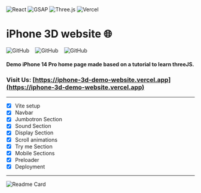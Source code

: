 ## <!--  -->

![React](https://img.shields.io/badge/-react-000?style=for-the-badge&logo=react)
![GSAP](https://img.shields.io/badge/-gsap-000?style=for-the-badge&logo=greensock)
![Three.js](https://img.shields.io/badge/-Three.js-000?style=for-the-badge&logo=three.js)
![Vercel](https://img.shields.io/badge/-Vercel-000?style=for-the-badge&logo=vercel&logoColor=000080)

# iPhone 3D website 🌐

![GitHub](https://img.shields.io/github/forks/anuja-rahul/iphone-3d-website?style=for-the-badge&logo=github)
&nbsp;&nbsp;
![GitHub](https://img.shields.io/github/license/anuja-rahul/iphone-3d-website?style=for-the-badge&logo=github)
&nbsp;&nbsp;
![GitHub](https://img.shields.io/github/stars/anuja-rahul/iphone-3d-website?style=for-the-badge&logo=github)
&nbsp;&nbsp;

#### Demo iPhone 14 Pro home page made based on a tutorial to learn threeJS.

### Visit Us: [https://iphone-3d-demo-website.vercel.app](https://iphone-3d-demo-website.vercel.app)

---

- [x] Vite setup
- [x] Navbar
- [x] Jumbotron Section
- [x] Sound Section
- [x] Display Section
- [x] Scroll animations
- [x] Try me Section
- [x] Mobile Sections
- [x] Preloader
- [x] Deployment

---

![Readme Card](https://github-readme-stats.vercel.app/api/pin/?username=anuja-rahul&repo=iphone-3d-website&theme=nightowl)

